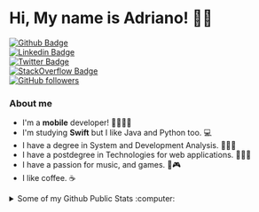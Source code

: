 # Hi, My name is Adriano! 👍🏽

[![Github Badge](https://img.shields.io/badge/-AdrianoAntoniev-000?style=flat-square&logo=Github&logoColor=white&link=https://github.com/AdrianoAntoniev)](https://github.com/AdrianoAntoniev)
<br>[![Linkedin Badge](https://img.shields.io/badge/-adrianorodriguesvieira-blue?style=flat-square&logo=Linkedin&logoColor=white&link=https://www.linkedin.com/in/adrianorodriguesvieira/)](https://www.linkedin.com/in/adrianorodriguesvieira/)
<br>[![Twitter Badge](https://img.shields.io/badge/-adrianoingo-1ca0f1?style=flat-square&labelColor=1ca0f1&logo=twitter&logoColor=white&link=https://twitter.com/adrianoingo)](https://twitter.com/adrianoingo)
<br>[![StackOverflow Badge](https://img.shields.io/badge/-adrianoingo-FE7A16?style=flat&logo=Stack%20Overflow&logoColor=white&)](https://stackoverflow.com/users/15342909/adrianoingo?tab=profile)
<br>[![GitHub followers](https://img.shields.io/github/followers/AdrianoAntoniev.svg?style=social&label=Follow&maxAge=2592000)](https://github.com/AdrianoAntoniev?tab=followers)


### About me
- I'm a **mobile** developer!  📱👨🏽‍💻
- I'm studying **Swift** but I like Java and Python too.  💻
- I have a degree in System and Development Analysis.  👨🏽‍🎓
- I have a postdegree in Technologies for web applications.  👨🏽‍🎓
- I have a passion for music, and games.  🎻🎮
- I like coffee.  ☕️


<details>
  <summary>Some of my Github Public Stats :computer:</summary>


  [![My Github Stats](https://github-readme-stats.vercel.app/api?username=AdrianoAntoniev&show_icons=true&title_color=fff&icon_color=79ff97&text_color=9f9f9f&bg_color=151515)](https://github.com/AdrianoAntoniev)
  ![Top Langs](https://github-readme-stats.vercel.app/api/top-langs/?username=AdrianoAntoniev&hide=TeX&layout=compact&text_color=9f9f9f&bg_color=151515)
  
  ![Profile Views](https://komarev.com/ghpvc/?username=AdrianoAntoniev&color=blue)
  ----
  
</details>
